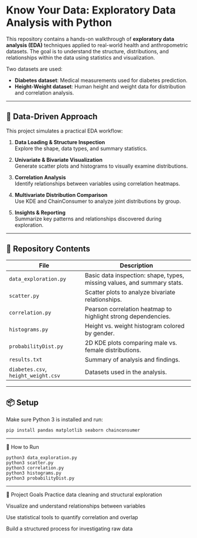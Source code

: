 # Know Your Data: Exploratory Data Analysis with Python

This repository contains a hands-on walkthrough of **exploratory data analysis (EDA)** techniques applied to real-world health and anthropometric datasets. The goal is to understand the structure, distributions, and relationships within the data using statistics and visualization.

Two datasets are used:
- **Diabetes dataset**: Medical measurements used for diabetes prediction.
- **Height-Weight dataset**: Human height and weight data for distribution and correlation analysis.

---

## 🧠 Data-Driven Approach

This project simulates a practical EDA workflow:
1. **Data Loading & Structure Inspection**  
   Explore the shape, data types, and summary statistics.

2. **Univariate & Bivariate Visualization**  
   Generate scatter plots and histograms to visually examine distributions.

3. **Correlation Analysis**  
   Identify relationships between variables using correlation heatmaps.

4. **Multivariate Distribution Comparison**  
   Use KDE and ChainConsumer to analyze joint distributions by group.

5. **Insights & Reporting**  
   Summarize key patterns and relationships discovered during exploration.

---

## 📁 Repository Contents

| File | Description |
|------|-------------|
| `data_exploration.py` | Basic data inspection: shape, types, missing values, and summary stats. |
| `scatter.py` | Scatter plots to analyze bivariate relationships. |
| `correlation.py` | Pearson correlation heatmap to highlight strong dependencies. |
| `histograms.py` | Height vs. weight histogram colored by gender. |
| `probabilityDist.py` | 2D KDE plots comparing male vs. female distributions. |
| `results.txt` | Summary of analysis and findings. |
| `diabetes.csv`, `height_weight.csv` | Datasets used in the analysis. |

---

## 📦 Setup

Make sure Python 3 is installed and run:

```bash
pip install pandas matplotlib seaborn chainconsumer

```
---
🚀 How to Run
```
python3 data_exploration.py
python3 scatter.py
python3 correlation.py
python3 histograms.py
python3 probabilityDist.py
```
---
🎯 Project Goals
Practice data cleaning and structural exploration

Visualize and understand relationships between variables

Use statistical tools to quantify correlation and overlap

Build a structured process for investigating raw data


